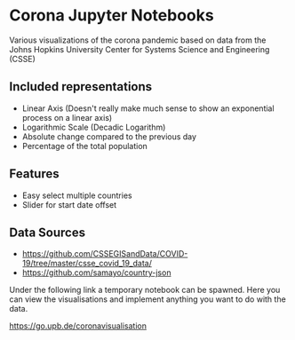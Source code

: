 # Corona Jupyter Notebooks
Various visualizations of the corona pandemic based on data from the Johns Hopkins University Center for Systems Science and Engineering (CSSE)
## Included representations
+ Linear Axis (Doesn't really make much sense to show an exponential process on a linear axis)
+ Logarithmic Scale (Decadic Logarithm)
+ Absolute change compared to the previous day
+ Percentage of the total population
## Features
+ Easy select multiple countries
+ Slider for start date offset

## Data Sources
+ https://github.com/CSSEGISandData/COVID-19/tree/master/csse_covid_19_data/
+ https://github.com/samayo/country-json

Under the following link a temporary notebook can be spawned. Here you can view the visualisations and implement anything you want to do with the data.

https://go.upb.de/coronavisualisation
